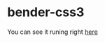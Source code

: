 # bender-css3
You can see it runing right [here](https://developer.mozilla.org/pt-BR/demos/detail/pure-css3-bender-futurama)
